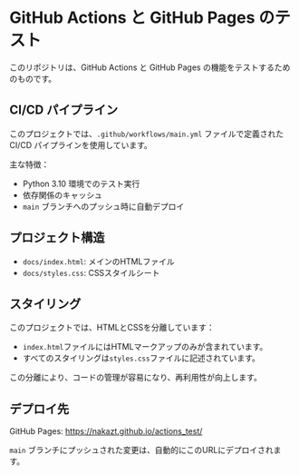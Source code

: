 # GitHub Actions と GitHub Pages のテスト

このリポジトリは、GitHub Actions と GitHub Pages の機能をテストするためのものです。

## CI/CD パイプライン

このプロジェクトでは、`.github/workflows/main.yml` ファイルで定義された CI/CD パイプラインを使用しています。

主な特徴：
- Python 3.10 環境でのテスト実行
- 依存関係のキャッシュ
- `main` ブランチへのプッシュ時に自動デプロイ

## プロジェクト構造

- `docs/index.html`: メインのHTMLファイル
- `docs/styles.css`: CSSスタイルシート

## スタイリング

このプロジェクトでは、HTMLとCSSを分離しています：
- `index.html`ファイルにはHTMLマークアップのみが含まれています。
- すべてのスタイリングは`styles.css`ファイルに記述されています。

この分離により、コードの管理が容易になり、再利用性が向上します。

## デプロイ先

GitHub Pages: https://nakazt.github.io/actions_test/

`main` ブランチにプッシュされた変更は、自動的にこのURLにデプロイされます。